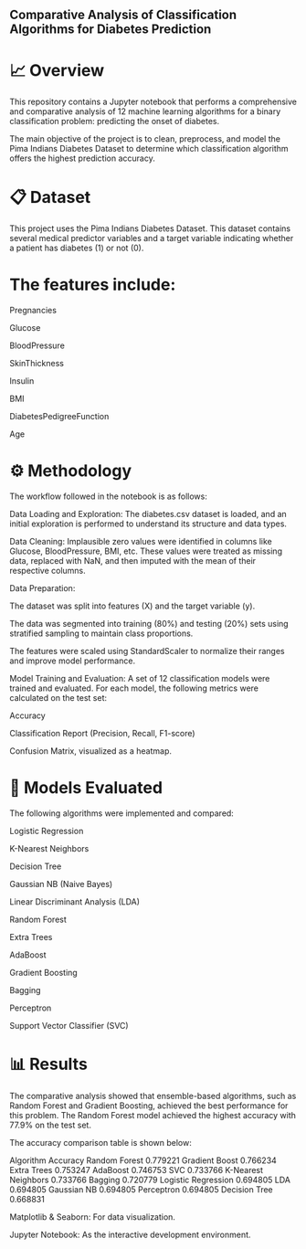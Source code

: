 ## Comparative Analysis of Classification Algorithms for Diabetes Prediction

# 📈 Overview
This repository contains a Jupyter notebook that performs a comprehensive and comparative analysis of 12 machine learning algorithms for a binary classification problem: predicting the onset of diabetes.

The main objective of the project is to clean, preprocess, and model the Pima Indians Diabetes Dataset to determine which classification algorithm offers the highest prediction accuracy.


# 📋 Dataset
This project uses the Pima Indians Diabetes Dataset. This dataset contains several medical predictor variables and a target variable indicating whether a patient has diabetes (1) or not (0).


# The features include:

Pregnancies

Glucose

BloodPressure

SkinThickness

Insulin

BMI

DiabetesPedigreeFunction

Age


# ⚙️ Methodology
The workflow followed in the notebook is as follows:

Data Loading and Exploration: The diabetes.csv dataset is loaded, and an initial exploration is performed to understand its structure and data types.

Data Cleaning: Implausible zero values were identified in columns like Glucose, BloodPressure, BMI, etc. These values were treated as missing data, replaced with NaN, and then imputed with the mean of their respective columns.

Data Preparation:

The dataset was split into features (X) and the target variable (y).

The data was segmented into training (80%) and testing (20%) sets using stratified sampling to maintain class proportions.

The features were scaled using StandardScaler to normalize their ranges and improve model performance.

Model Training and Evaluation: A set of 12 classification models were trained and evaluated. For each model, the following metrics were calculated on the test set:

Accuracy

Classification Report (Precision, Recall, F1-score)

Confusion Matrix, visualized as a heatmap.


# 🤖 Models Evaluated
The following algorithms were implemented and compared:

Logistic Regression

K-Nearest Neighbors

Decision Tree

Gaussian NB (Naive Bayes)

Linear Discriminant Analysis (LDA)

Random Forest

Extra Trees

AdaBoost

Gradient Boosting

Bagging

Perceptron

Support Vector Classifier (SVC)


# 📊 Results
The comparative analysis showed that ensemble-based algorithms, such as Random Forest and Gradient Boosting, achieved the best performance for this problem. The Random Forest model achieved the highest accuracy with 77.9% on the test set.

The accuracy comparison table is shown below:

Algorithm	Accuracy
Random Forest	0.779221
Gradient Boost	0.766234
Extra Trees	0.753247
AdaBoost	0.746753
SVC	0.733766
K-Nearest Neighbors	0.733766
Bagging	0.720779
Logistic Regression	0.694805
LDA	0.694805
Gaussian NB	0.694805
Perceptron	0.694805
Decision Tree	0.668831


Matplotlib & Seaborn: For data visualization.

Jupyter Notebook: As the interactive development environment.
